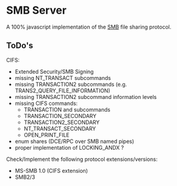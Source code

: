# SMB Server

A 100% javascript implementation of the [SMB][] file sharing protocol.

## ToDo's

CIFS:

* Extended Security/SMB Signing
* missing NT_TRANSACT subcommands
* missing TRANSACTION2 subcommands (e.g. TRANS2_QUERY_FILE_INFORMATION)
* missing TRANSACTION2 subcommand information levels
* missing CIFS commands:
  * TRANSACTION and subcommands
  * TRANSACTION_SECONDARY
  * TRANSACTION2_SECONDARY
  * NT_TRANSACT_SECONDARY
  * OPEN_PRINT_FILE
* enum shares (DCE/RPC over SMB named pipes)
* proper implementation of LOCKING_ANDX ?

Check/Implement the following protocol extensions/versions:

* MS-SMB 1.0 (CIFS extension)
* SMB2/3

[SMB]: http://en.wikipedia.org/wiki/Server_Message_Block